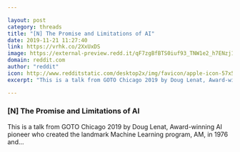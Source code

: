 ```yaml
---

layout: post
category: threads
title: "[N] The Promise and Limitations of AI"
date: 2019-11-21 11:27:40
link: https://vrhk.co/2XxUxDS
image: https://external-preview.redd.it/qF7zgBfBTS0iuf93_TNW1e2_h7ENzj13mm5eUnxzEhg.jpg?width=480&height=251.308900524&auto=webp&s=3c1142d4236ec15b699797fb59509e88143d2cff
domain: reddit.com
author: "reddit"
icon: http://www.redditstatic.com/desktop2x/img/favicon/apple-icon-57x57.png
excerpt: "This is a talk from GOTO Chicago 2019 by Doug Lenat, Award-winning AI pioneer who created the landmark Machine Learning program, AM, in 1976 and..."

---
```


### [N] The Promise and Limitations of AI

This is a talk from GOTO Chicago 2019 by Doug Lenat, Award-winning AI pioneer who created the landmark Machine Learning program, AM, in 1976 and...
